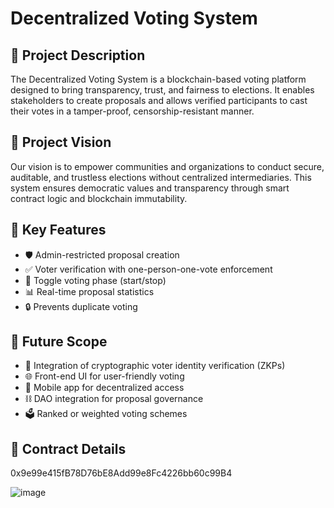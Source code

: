 # Decentralized Voting System

## 📘 Project Description

The Decentralized Voting System is a blockchain-based voting platform designed to bring transparency, trust, and fairness to elections. It enables stakeholders to create proposals and allows verified participants to cast their votes in a tamper-proof, censorship-resistant manner.

## 🌟 Project Vision

Our vision is to empower communities and organizations to conduct secure, auditable, and trustless elections without centralized intermediaries. This system ensures democratic values and transparency through smart contract logic and blockchain immutability.

## 🚀 Key Features

- 🛡️ Admin-restricted proposal creation
- ✅ Voter verification with one-person-one-vote enforcement
- 🔁 Toggle voting phase (start/stop)
- 📊 Real-time proposal statistics
- 🔒 Prevents duplicate voting

## 🔭 Future Scope

- 🔐 Integration of cryptographic voter identity verification (ZKPs)
- 🌐 Front-end UI for user-friendly voting
- 📱 Mobile app for decentralized access
- ⛓️ DAO integration for proposal governance
- 🗳️ Ranked or weighted voting schemes

## 📄 Contract Details
0x9e99e415fB78D76bE8Add99e8Fc4226bb60c99B4

![image](https://github.com/user-attachments/assets/cba9bc4a-286f-45fc-bd0d-fee1dd5cda42)

